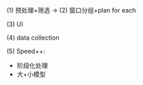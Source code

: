 (1) 预处理+筛选 -> (2) 窗口分组+plan for each

(3) UI

(4) data collection

(5) Speed++: 
  - 阶段化处理
  - 大+小模型